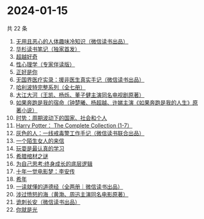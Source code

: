 # 2024-01-15

共 22 条

<!-- BEGIN WEREAD -->
<!-- 最后更新时间 2024-01-15 20:11:46 +0800 -->
1. [无用且恶心的人体趣味冷知识（微信读书出品）](https://weread.qq.com/web/bookDetail/1cf32860813ab8756g011919)
1. [华杉读书笔记（独家首发）](https://weread.qq.com/web/bookDetail/76f32c00813ab874dg012dbe)
1. [超越好奇](https://weread.qq.com/web/bookDetail/1d132f10813ab7be1g0165d4)
1. [性心理学（专家伴读版）](https://weread.qq.com/web/bookDetail/2f532690813ab873cg016b4b)
1. [正好是你](https://weread.qq.com/web/bookDetail/e9b328a0813ab7be5g018148)
1. [无国界医疗实录：援非医生真实手记（微信读书出品）](https://weread.qq.com/web/bookDetail/ad332060813ab8565g0142f3)
1. [哈利波特完整系列（全七册）](https://weread.qq.com/web/bookDetail/88a322005cba2388ae991a5)
1. [大江大河（王凯、杨烁、董子健主演同名电视剧原著）](https://weread.qq.com/web/bookDetail/92f32a305e03ce92f070017)
1. [如果奔跑是我的宿命（钟楚曦、杨超越、许娣主演《如果奔跑是我的人生》原著小说）](https://weread.qq.com/web/bookDetail/06a32ed07219ac5f06a382b)
1. [时势：周期波动下的国家、社会和个人](https://weread.qq.com/web/bookDetail/95332ad0813ab8705g016ce7)
1. [Harry Potter： The Complete Collection (1-7）](https://weread.qq.com/web/bookDetail/01d325405cbb8401d6c93d0)
1. [灰色的人：一线戒毒警工作手记（微信读书联合出品）](https://weread.qq.com/web/bookDetail/36d32230813ab83d1g011af2)
1. [一个陌生女人的来信](https://weread.qq.com/web/bookDetail/9f7329b07210710f9f7a68f)
1. [玩耍是最认真的学习](https://weread.qq.com/web/bookDetail/4f932230813ab8416g017d78)
1. [希腊棺材之谜](https://weread.qq.com/web/bookDetail/2a632390813ab8730g01886c)
1. [为自己思考:终身成长的底层逻辑](https://weread.qq.com/web/bookDetail/dc1326c0813ab8376g017276)
1. [十年一觉电影梦：李安传](https://weread.qq.com/web/bookDetail/6d532d50719892926d5cde4)
1. [希年](https://weread.qq.com/web/bookDetail/fd632050813ab8430g01229e)
1. [一读就懂的道德经（全两册｜微信读书出品）](https://weread.qq.com/web/bookDetail/a1232c40813ab871eg018128)
1. [涉过愤怒的海（黄渤、周迅主演同名电影原著）](https://weread.qq.com/web/bookDetail/2be327e0813ab850dg016536)
1. [诡刺长安（微信读书出品）](https://weread.qq.com/web/bookDetail/3ac32f90813ab872fg017da5)
1. [你就是光](https://weread.qq.com/web/bookDetail/43032d60813ab8728g0198d7)
<!-- END WEREAD -->